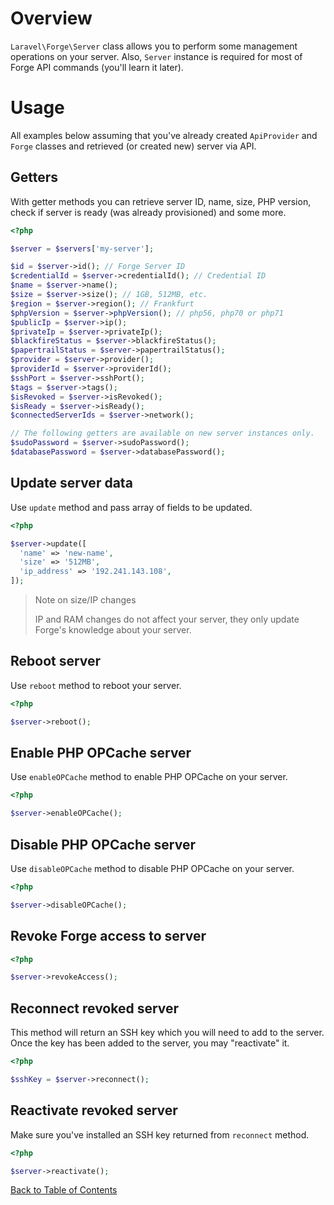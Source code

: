# Overview

`Laravel\Forge\Server` class allows you to perform some management operations on your server. Also, `Server` instance is required for most of Forge API commands (you'll learn it later).

# Usage

All examples below assuming that you've already created `ApiProvider` and `Forge` classes and retrieved (or created new) server via API.

## Getters

With getter methods you can retrieve server ID, name, size, PHP version, check if server is ready (was already provisioned) and some more.

```php
<?php

$server = $servers['my-server'];

$id = $server->id(); // Forge Server ID
$credentialId = $server->credentialId(); // Credential ID
$name = $server->name();
$size = $server->size(); // 1GB, 512MB, etc.
$region = $server->region(); // Frankfurt
$phpVersion = $server->phpVersion(); // php56, php70 or php71
$publicIp = $server->ip();
$privateIp = $server->privateIp();
$blackfireStatus = $server->blackfireStatus();
$papertrailStatus = $server->papertrailStatus();
$provider = $server->provider();
$providerId = $server->providerId();
$sshPort = $server->sshPort();
$tags = $server->tags();
$isRevoked = $server->isRevoked();
$isReady = $server->isReady();
$connectedServerIds = $server->network();

// The following getters are available on new server instances only.
$sudoPassword = $server->sudoPassword();
$databasePassword = $server->databasePassword();
```

## Update server data

Use `update` method and pass array of fields to be updated.

```php
<?php

$server->update([
  'name' => 'new-name',
  'size' => '512MB',
  'ip_address' => '192.241.143.108',
]);
```

> Note on size/IP changes
>
> IP and RAM changes do not affect your server,
> they only update Forge's knowledge about your server.

## Reboot server

Use `reboot` method to reboot your server.

```php
<?php

$server->reboot();
```

## Enable PHP OPCache server

Use `enableOPCache` method to enable PHP OPCache on your server.

```php
<?php

$server->enableOPCache();
```

## Disable PHP OPCache server

Use `disableOPCache` method to disable PHP OPCache on your server.

```php
<?php

$server->disableOPCache();
```

## Revoke Forge access to server

```php
<?php

$server->revokeAccess();
```

## Reconnect revoked server

This method will return an SSH key which you will need to add to the server. Once the key has been added to the server, you may "reactivate" it.

```php
<?php

$sshKey = $server->reconnect();
```

## Reactivate revoked server

Make sure you've installed an SSH key returned from `reconnect` method.

```php
<?php

$server->reactivate();
```

[Back to Table of Contents](./readme.md)
